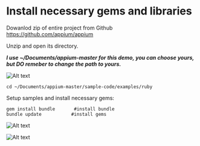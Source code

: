 # Install necessary gems and libraries

Dowanlod zip of entire project from Github https://github.com/appium/appium

Unzip and open its directory.

***I use ~/Documents/appium-master for this demo, you can choose yours, but DO remeber to change the path to yours.***

![Alt text](https://raw.githubusercontent.com/hy1984427/appium/master/images/appium_master.png "appium-master")

`cd ~/Documents/appium-master/sample-code/examples/ruby`

Setup samples and install necessary gems:

<pre><code>gem install bundle       #install bundle
bundle update           #install gems
</code></pre>

![Alt text](https://raw.githubusercontent.com/hy1984427/appium/master/images/install_bundle.png "Install bundle")

![Alt text](https://raw.githubusercontent.com/hy1984427/appium/master/images/bundle_update.png "bundle update")
